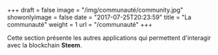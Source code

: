 +++
draft = false
image = "/img/communauté/community.jpg"
showonlyimage = false
date = "2017-07-25T20:23:59"
title = "La communauté"
weight = 1
url = "/communauté"
+++

Cette section présente les autres applications qui permettent d'interagir avec la blockchain **Steem**.
<!--more-->
